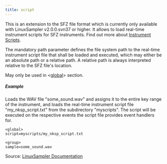 ```yaml
---
title: script
---
```

This is an extension to the SFZ file format which is currently only available
with LinuxSampler v2.0.0.svn37 or higher. It allows to load real-time instrument
scripts for SFZ instruments. Find out more about [Instrument Scripts](http://doc.linuxsampler.org/Instrument_Scripts).

The mandatory path parameter defines the file system path to the real-time
instrument script file that shall be loaded and executed, which may either be an
absolute path or a relative path. A relative path is always interpreted relative
to the SFZ file's location.

May only be used in <[global](/headers/global)> section. 

##### Example

Loads the WAV file "some_sound.wav" and assigns it to the entire key range of the
instrument, and loads the real-time instrument script file "my_nksp_script.txt"
from the subdirectory "myscripts". The script will be executed on the respective
events the script file provides event handlers for.

```
<global>
script=myscripts/my_nksp_script.txt

<group>
sample=some_sound.wav
```

Source: [LinuxSampler Documentation](http://doc.linuxsampler.org/sfz/script_opcode/)
